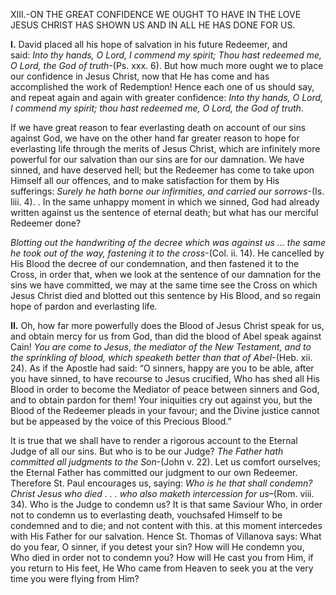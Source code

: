 
XIII.-ON THE GREAT CONFIDENCE WE OUGHT TO HAVE IN THE LOVE JESUS CHRIST HAS SHOWN US AND IN ALL HE HAS DONE FOR US.

**I\.** David placed all his hope of salvation in his future Redeemer, and said: _Into thy hands, O Lord, I commend my spirit; Thou hast redeemed me, O Lord, the God of truth_-(Ps. xxx. 6). But how much more ought we to place our confidence in Jesus Christ, now that He has come and has accomplished the work of Redemption! Hence each one of us should say, and repeat again and again with greater confidence: _Into thy hands, O Lord, I commend my spirit; thou hast redeemed me, O Lord, the God of truth_.

If we have great reason to fear everlasting death on account of our sins against God, we have on the other hand far greater reason to hope for everlasting life through the merits of Jesus Christ, which are infinitely more powerful for our salvation than our sins are for our damnation. We have sinned, and have deserved hell; but the Redeemer has come to take upon Himself all our offences, and to make satisfaction for them by His sufferings: _Surely he hath borne our infirmities, and carried our sorrows_-(Is. liii. 4). . In the same unhappy moment in which we sinned, God had already written against us the sentence of eternal death; but what has our merciful Redeemer done?

_Blotting out the handwriting of the decree which was against us … the same he took out of the way, fastening it to the cross_-(Col. ii. 14). He cancelled by His Blood the decree of our condemnation, and then fastened it to the Cross, in order that, when we look at the sentence of our damnation for the sins we have committed, we may at the same time see the Cross on which Jesus Christ died and blotted out this sentence by His Blood, and so regain hope of pardon and everlasting life.

**II\.** Oh, how far more powerfully does the Blood of Jesus Christ speak for us, and obtain mercy for us from God, than did the blood of Abel speak against Cain! _You are come to Jesus_, _the mediator of the New Testament, and to the sprinkling of blood, which speaketh better than that of Abel_-(Heb. xii. 24). As if the Apostle had said: “O sinners, happy are you to be able, after you have sinned, to have recourse to Jesus crucified, Who has shed all His Blood in order to become the Mediator of peace between sinners and God, and to obtain pardon for them! Your iniquities cry out against you, but the Blood of the Redeemer pleads in your favour; and the Divine justice cannot but be appeased by the voice of this Precious Blood.”

It is true that we shall have to render a rigorous account to the Eternal Judge of all our sins. But who is to be our Judge? _The Father hath committed all judgments to the Son_-(John v. 22). Let us comfort ourselves; the Eternal Father has committed our judgment to our own Redeemer. Therefore St. Paul encourages us, saying: _Who is he that shall condemn? Christ Jesus who died . . . who also maketh intercession for us_–(Rom. viii. 34). Who is the Judge to condemn us? It is that same Saviour Who, in order not to condemn us to everlasting death, vouchsafed Himself to be condemned and to die; and not content with this. at this moment intercedes with His Father for our salvation. Hence St. Thomas of Villanova says: What do you fear, O sinner, if you detest your sin? How will He condemn you, Who died in order not to condemn you? How will He cast you from Him, if you return to His feet, He Who came from Heaven to seek you at the very time you were flying from Him?


